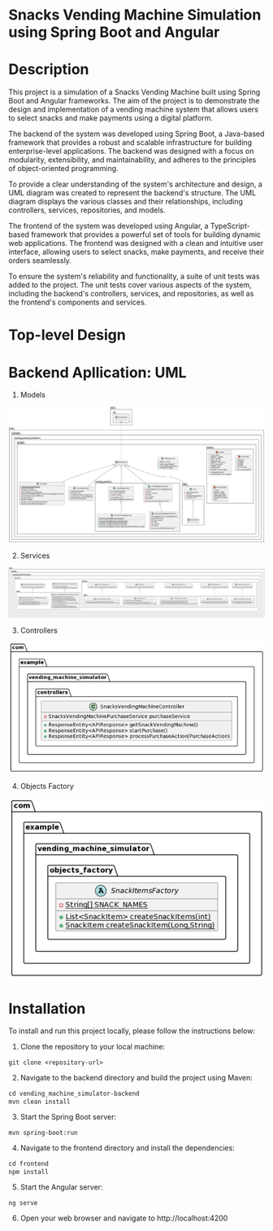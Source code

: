# Snacks Vending Machine Simulation using Spring Boot and Angular

# Description
This project is a simulation of a Snacks Vending Machine built using Spring Boot and Angular frameworks. The aim of the project is to demonstrate the design and implementation of a vending machine system that allows users to select snacks and make payments using a digital platform.

The backend of the system was developed using Spring Boot, a Java-based framework that provides a robust and scalable infrastructure for building enterprise-level applications. The backend was designed with a focus on modularity, extensibility, and maintainability, and adheres to the principles of object-oriented programming.

To provide a clear understanding of the system's architecture and design, a UML diagram was created to represent the backend's structure. The UML diagram displays the various classes and their relationships, including controllers, services, repositories, and models.

The frontend of the system was developed using Angular, a TypeScript-based framework that provides a powerful set of tools for building dynamic web applications. The frontend was designed with a clean and intuitive user interface, allowing users to select snacks, make payments, and receive their orders seamlessly.

To ensure the system's reliability and functionality, a suite of unit tests was added to the project. The unit tests cover various aspects of the system, including the backend's controllers, services, and repositories, as well as the frontend's components and services.


# Top-level Design

# Backend Apllication: UML

1. Models


![Models UML](https://github.com/saleemhamo/vending-machine-simulator/blob/main/images/ModelsUML.png?raw=true)

2. Services


![Services UML](https://github.com/saleemhamo/vending-machine-simulator/blob/main/images/ServicesUML.png?raw=true)

3. Controllers


![Controllers UML](https://github.com/saleemhamo/vending-machine-simulator/blob/main/images/ControllersUML.png?raw=true)

4. Objects Factory


![Factory UML](https://github.com/saleemhamo/vending-machine-simulator/blob/main/images/FactoryUML.png?raw=true)

# Installation
To install and run this project locally, please follow the instructions below:

1. Clone the repository to your local machine:

```
git clone <repository-url>
```
2. Navigate to the backend directory and build the project using Maven:
```
cd vending_machine_simulator-backend
mvn clean install
```
3. Start the Spring Boot server:
```
mvn spring-boot:run
```
4. Navigate to the frontend directory and install the dependencies:
```
cd frontend
npm install
```
5. Start the Angular server:
```
ng serve
```
6. Open your web browser and navigate to http://localhost:4200
